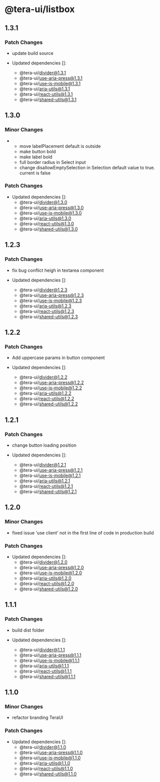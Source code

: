 # @tera-ui/listbox

## 1.3.1

### Patch Changes

- update build source

- Updated dependencies []:
  - @tera-ui/divider@1.3.1
  - @tera-ui/use-aria-press@1.3.1
  - @tera-ui/use-is-mobile@1.3.1
  - @tera-ui/aria-utils@1.3.1
  - @tera-ui/react-utils@1.3.1
  - @tera-ui/shared-utils@1.3.1

## 1.3.0

### Minor Changes

- - move labelPlacement default is outside
  - make button bold
  - make label bold
  - full border radius in Select input
  - change disallowEmptySelection in Selection default value to true. current is false

### Patch Changes

- Updated dependencies []:
  - @tera-ui/divider@1.3.0
  - @tera-ui/use-aria-press@1.3.0
  - @tera-ui/use-is-mobile@1.3.0
  - @tera-ui/aria-utils@1.3.0
  - @tera-ui/react-utils@1.3.0
  - @tera-ui/shared-utils@1.3.0

## 1.2.3

### Patch Changes

- fix bug conflict heigh in textarea component

- Updated dependencies []:
  - @tera-ui/divider@1.2.3
  - @tera-ui/use-aria-press@1.2.3
  - @tera-ui/use-is-mobile@1.2.3
  - @tera-ui/aria-utils@1.2.3
  - @tera-ui/react-utils@1.2.3
  - @tera-ui/shared-utils@1.2.3

## 1.2.2

### Patch Changes

- Add uppercase params in button component

- Updated dependencies []:
  - @tera-ui/divider@1.2.2
  - @tera-ui/use-aria-press@1.2.2
  - @tera-ui/use-is-mobile@1.2.2
  - @tera-ui/aria-utils@1.2.2
  - @tera-ui/react-utils@1.2.2
  - @tera-ui/shared-utils@1.2.2

## 1.2.1

### Patch Changes

- change button loading position

- Updated dependencies []:
  - @tera-ui/divider@1.2.1
  - @tera-ui/use-aria-press@1.2.1
  - @tera-ui/use-is-mobile@1.2.1
  - @tera-ui/aria-utils@1.2.1
  - @tera-ui/react-utils@1.2.1
  - @tera-ui/shared-utils@1.2.1

## 1.2.0

### Minor Changes

- fixed issue 'use client' not in the first line of code in production build

### Patch Changes

- Updated dependencies []:
  - @tera-ui/divider@1.2.0
  - @tera-ui/use-aria-press@1.2.0
  - @tera-ui/use-is-mobile@1.2.0
  - @tera-ui/aria-utils@1.2.0
  - @tera-ui/react-utils@1.2.0
  - @tera-ui/shared-utils@1.2.0

## 1.1.1

### Patch Changes

- build dist folder

- Updated dependencies []:
  - @tera-ui/divider@1.1.1
  - @tera-ui/use-aria-press@1.1.1
  - @tera-ui/use-is-mobile@1.1.1
  - @tera-ui/aria-utils@1.1.1
  - @tera-ui/react-utils@1.1.1
  - @tera-ui/shared-utils@1.1.1

## 1.1.0

### Minor Changes

- refactor branding TeraUI

### Patch Changes

- Updated dependencies []:
  - @tera-ui/divider@1.1.0
  - @tera-ui/use-aria-press@1.1.0
  - @tera-ui/use-is-mobile@1.1.0
  - @tera-ui/aria-utils@1.1.0
  - @tera-ui/react-utils@1.1.0
  - @tera-ui/shared-utils@1.1.0
